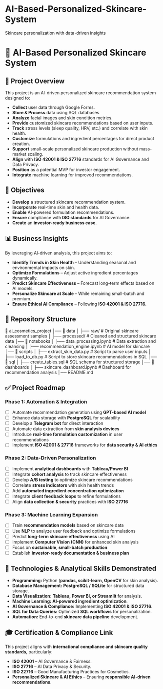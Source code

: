 # AI-Based-Personalized-Skincare-System
Skincare personalization with data-driven insights
# 📌 AI-Based Personalized Skincare System

## 🚀 Project Overview
This project is an AI-driven personalized skincare recommendation system designed to:

- **Collect** user data through Google Forms.
- **Store & Process** data using SQL databases.
- **Analyze** facial images and skin condition metrics.
- **Provide** customized skincare recommendations based on user inputs.
- **Track** stress levels (sleep quality, HRV, etc.) and correlate with skin health.
- **Customize** formulations and ingredient percentages for direct product creation.
- **Support** small-scale personalized skincare production without mass-market scaling.
- **Align** with **ISO 42001 & ISO 27716** standards for AI Governance and Data Privacy.
- **Position** as a potential MVP for investor engagement.
- **Integrate** machine learning for improved recommendations.

## 🎯 Objectives

- **Develop** a structured skincare recommendation system.
- **Incorporate** real-time skin and health data.
- **Enable** AI-powered formulation recommendations.
- **Ensure** compliance with **ISO standards** for AI Governance.
- **Create** an **investor-ready business case**.

## 📊 Business Insights

By leveraging AI-driven analysis, this project aims to:

- **Identify Trends in Skin Health** – Understanding seasonal and environmental impacts on skin.
- **Optimize Formulations** – Adjust active ingredient percentages dynamically.
- **Predict Skincare Effectiveness** – Forecast long-term effects based on AI models.
- **Personalize Skincare at Scale** – While remaining small-batch and premium.
- **Ensure Ethical AI Compliance** – Following **ISO 42001 & ISO 27716**.

## 📂 Repository Structure
📂 ai_cosmetics_project 
│── 📂 data 
│ ├── raw/ # Original skincare assessment samples 
│ ├── processed/ # Cleaned and structured skincare data 
│── 📂 notebooks 
│ ├── data_processing.ipynb # Data extraction and cleansing 
│ ├── recommendation_engine.ipynb # AI model for skincare 
│── 📂 scripts 
│ ├── extract_skin_data.py # Script to parse user inputs 
│ ├── load_to_db.py # Script to store skincare recommendations in SQL 
│── 📂 sql 
│ ├── create_tables.sql # SQL schema for structured storage 
│── 📂 dashboards 
│ ├── skincare_dashboard.ipynb # Dashboard for recommendation analysis 
│── README.md


## ✅ Project Roadmap

### **Phase 1: Automation & Integration**
- [ ] Automate recommendation generation using **GPT-based AI model**  
- [ ] Enhance data storage with **PostgreSQL** for scalability  
- [ ] Develop a **Telegram bot** for direct interaction  
- [ ] Automate data extraction from **skin analysis devices**  
- [ ] Introduce **real-time formulation customization** in user recommendations  
- [ ] Implement **ISO 42001 & 27716** frameworks for **data security & AI ethics**  

### **Phase 2: Data-Driven Personalization**
- [ ] Implement **analytical dashboards** with **Tableau/Power BI**  
- [ ] Integrate **cohort analysis** to track skincare effectiveness  
- [ ] Develop **A/B testing** to optimize skincare recommendations  
- [ ] Correlate **stress indicators** with skin health trends  
- [ ] Add **automated ingredient concentration optimization**  
- [ ] Integrate **client feedback loops** to refine formulations  
- [ ] Align **data collection & security** practices with **ISO 27716**  

### **Phase 3: Machine Learning Expansion**
- [ ] Train **recommendation models** based on skincare data  
- [ ] Use **NLP** to analyze user feedback and optimize formulations  
- [ ] Predict **long-term skincare effectiveness** using AI  
- [ ] Implement **Computer Vision (CNN)** for enhanced skin analysis  
- [ ] Focus on **sustainable, small-batch production**  
- [ ] Establish **investor-ready documentation & business plan**  

## 🔧 Technologies & Analytical Skills Demonstrated

- **Programming:** Python (**pandas, scikit-learn, OpenCV** for skin analysis).
- **Database Management:** **PostgreSQL / SQLite** for structured data storage.
- **Data Visualization:** **Tableau, Power BI, or Streamlit** for analysis.
- **Machine Learning:** **AI-powered ingredient optimization**.
- **AI Governance & Compliance:** Implementing **ISO 42001 & ISO 27716**.
- **SQL for Data Queries:** Optimized **SQL workflows** for personalization.
- **Automation:** End-to-end **skincare data pipeline** development.

## 🎓 Certification & Compliance Link

This project aligns with **international compliance and skincare quality standards**, particularly:

- **ISO 42001** – AI Governance & Fairness.
- **ISO 27716** – AI Data Privacy & Security.
- **ISO 22716** – Good Manufacturing Practices for Cosmetics.
- **Personalized Skincare & AI Ethics** – Ensuring **responsible AI-driven recommendations**.